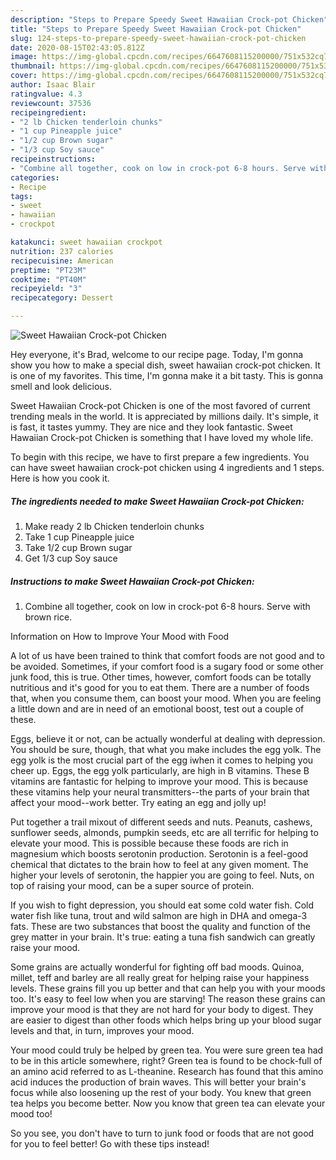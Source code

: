 ```yaml
---
description: "Steps to Prepare Speedy Sweet Hawaiian Crock-pot Chicken"
title: "Steps to Prepare Speedy Sweet Hawaiian Crock-pot Chicken"
slug: 124-steps-to-prepare-speedy-sweet-hawaiian-crock-pot-chicken
date: 2020-08-15T02:43:05.812Z
image: https://img-global.cpcdn.com/recipes/6647608115200000/751x532cq70/sweet-hawaiian-crock-pot-chicken-recipe-main-photo.jpg
thumbnail: https://img-global.cpcdn.com/recipes/6647608115200000/751x532cq70/sweet-hawaiian-crock-pot-chicken-recipe-main-photo.jpg
cover: https://img-global.cpcdn.com/recipes/6647608115200000/751x532cq70/sweet-hawaiian-crock-pot-chicken-recipe-main-photo.jpg
author: Isaac Blair
ratingvalue: 4.3
reviewcount: 37536
recipeingredient:
- "2 lb Chicken tenderloin chunks"
- "1 cup Pineapple juice"
- "1/2 cup Brown sugar"
- "1/3 cup Soy sauce"
recipeinstructions:
- "Combine all together, cook on low in crock-pot 6-8 hours. Serve with brown rice."
categories:
- Recipe
tags:
- sweet
- hawaiian
- crockpot

katakunci: sweet hawaiian crockpot 
nutrition: 237 calories
recipecuisine: American
preptime: "PT23M"
cooktime: "PT40M"
recipeyield: "3"
recipecategory: Dessert

---
```



![Sweet Hawaiian Crock-pot Chicken](https://img-global.cpcdn.com/recipes/6647608115200000/751x532cq70/sweet-hawaiian-crock-pot-chicken-recipe-main-photo.jpg)

Hey everyone, it's Brad, welcome to our recipe page. Today, I'm gonna show you how to make a special dish, sweet hawaiian crock-pot chicken. It is one of my favorites. This time, I'm gonna make it a bit tasty. This is gonna smell and look delicious.

Sweet Hawaiian Crock-pot Chicken is one of the most favored of current trending meals in the world. It is appreciated by millions daily. It's simple, it is fast, it tastes yummy. They are nice and they look fantastic. Sweet Hawaiian Crock-pot Chicken is something that I have loved my whole life.




To begin with this recipe, we have to first prepare a few ingredients. You can have sweet hawaiian crock-pot chicken using 4 ingredients and 1 steps. Here is how you cook it.

<!--inarticleads1-->

##### The ingredients needed to make Sweet Hawaiian Crock-pot Chicken:

1. Make ready 2 lb Chicken tenderloin chunks
1. Take 1 cup Pineapple juice
1. Take 1/2 cup Brown sugar
1. Get 1/3 cup Soy sauce




<!--inarticleads2-->

##### Instructions to make Sweet Hawaiian Crock-pot Chicken:

1. Combine all together, cook on low in crock-pot 6-8 hours. Serve with brown rice.




Information on How to Improve Your Mood with Food


A lot of us have been trained to think that comfort foods are not good and to be avoided. Sometimes, if your comfort food is a sugary food or some other junk food, this is true. Other times, however, comfort foods can be totally nutritious and it's good for you to eat them. There are a number of foods that, when you consume them, can boost your mood. When you are feeling a little down and are in need of an emotional boost, test out a couple of these.

Eggs, believe it or not, can be actually wonderful at dealing with depression. You should be sure, though, that what you make includes the egg yolk. The egg yolk is the most crucial part of the egg iwhen it comes to helping you cheer up. Eggs, the egg yolk particularly, are high in B vitamins. These B vitamins are fantastic for helping to improve your mood. This is because these vitamins help your neural transmitters--the parts of your brain that affect your mood--work better. Try eating an egg and jolly up!

Put together a trail mixout of different seeds and nuts. Peanuts, cashews, sunflower seeds, almonds, pumpkin seeds, etc are all terrific for helping to elevate your mood. This is possible because these foods are rich in magnesium which boosts serotonin production. Serotonin is a feel-good chemical that dictates to the brain how to feel at any given moment. The higher your levels of serotonin, the happier you are going to feel. Nuts, on top of raising your mood, can be a super source of protein.

If you wish to fight depression, you should eat some cold water fish. Cold water fish like tuna, trout and wild salmon are high in DHA and omega-3 fats. These are two substances that boost the quality and function of the grey matter in your brain. It's true: eating a tuna fish sandwich can greatly raise your mood. 

Some grains are actually wonderful for fighting off bad moods. Quinoa, millet, teff and barley are all really great for helping raise your happiness levels. These grains fill you up better and that can help you with your moods too. It's easy to feel low when you are starving! The reason these grains can improve your mood is that they are not hard for your body to digest. They are easier to digest than other foods which helps bring up your blood sugar levels and that, in turn, improves your mood.

Your mood could truly be helped by green tea. You were sure green tea had to be in this article somewhere, right? Green tea is found to be chock-full of an amino acid referred to as L-theanine. Research has found that this amino acid induces the production of brain waves. This will better your brain's focus while also loosening up the rest of your body. You knew that green tea helps you become better. Now you know that green tea can elevate your mood too!

So you see, you don't have to turn to junk food or foods that are not good for you to feel better! Go  with  these tips  instead!

